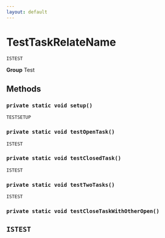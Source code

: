 ```yaml
---
layout: default
---
```

# TestTaskRelateName

`ISTEST`



**Group** Test

## Methods
### `private static void setup()`

`TESTSETUP`
### `private static void testOpenTask()`

`ISTEST`
### `private static void testClosedTask()`

`ISTEST`
### `private static void testTwoTasks()`

`ISTEST`
### `private static void testCloseTaskWithOtherOpen()`

`ISTEST`
---
